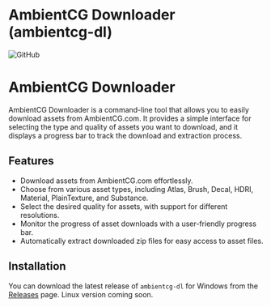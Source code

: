 # AmbientCG Downloader (ambientcg-dl)

![GitHub](https://img.shields.io/github/license/oxSleep/ambientcg-dl)

# AmbientCG Downloader

AmbientCG Downloader is a command-line tool that allows you to easily download assets from AmbientCG.com. It provides a simple interface for selecting the type and quality of assets you want to download, and it displays a progress bar to track the download and extraction process.

## Features

- Download assets from AmbientCG.com effortlessly.
- Choose from various asset types, including Atlas, Brush, Decal, HDRI, Material, PlainTexture, and Substance.
- Select the desired quality for assets, with support for different resolutions.
- Monitor the progress of asset downloads with a user-friendly progress bar.
- Automatically extract downloaded zip files for easy access to asset files.

## Installation

You can download the latest release of `ambientcg-dl` for Windows from the [Releases](https://github.com/oxSleep/ambientcg-dl/releases) page.
Linux version coming soon.

